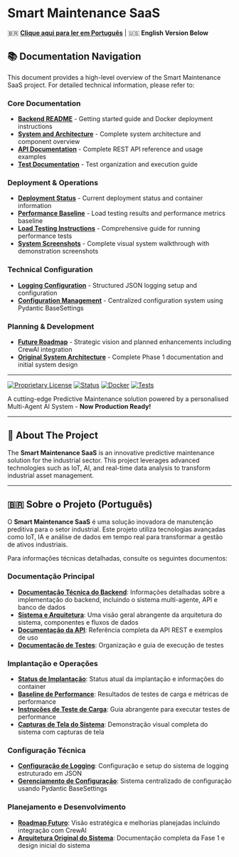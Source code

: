 # Smart Maintenance SaaS

🇧🇷 **[Clique aqui para ler em Português](#-sobre-o-projeto-português)** | 🇺🇸 **English Version Below**

## 📚 Documentation Navigation

This document provides a high-level overview of the Smart Maintenance SaaS project. For detailed technical information, please refer to:

### Core Documentation

- **[Backend README](./smart-maintenance-saas/README.md)** - Getting started guide and Docker deployment instructions
- **[System and Architecture](./smart-maintenance-saas/docs/SYSTEM_AND_ARCHITECTURE.md)** - Complete system architecture and component overview
- **[API Documentation](./smart-maintenance-saas/docs/api.md)** - Complete REST API reference and usage examples
- **[Test Documentation](./smart-maintenance-saas/tests/README.md)** - Test organization and execution guide

### Deployment & Operations

- **[Deployment Status](./smart-maintenance-saas/docs/DEPLOYMENT_STATUS.md)** - Current deployment status and container information
- **[Performance Baseline](./smart-maintenance-saas/docs/PERFORMANCE_BASELINE.md)** - Load testing results and performance metrics baseline
- **[Load Testing Instructions](./smart-maintenance-saas/docs/LOAD_TESTING_INSTRUCTIONS.md)** - Comprehensive guide for running performance tests
- **[System Screenshots](./smart-maintenance-saas/docs/SYSTEM_SCREENSHOTS.md)** - Complete visual system walkthrough with demonstration screenshots

### Technical Configuration

- **[Logging Configuration](./smart-maintenance-saas/core/logging_config.md)** - Structured JSON logging setup and configuration
- **[Configuration Management](./smart-maintenance-saas/core/config/README.md)** - Centralized configuration system using Pydantic BaseSettings

### Planning & Development

- **[Future Roadmap](./smart-maintenance-saas/docs/FUTURE_ROADMAP.md)** - Strategic vision and planned enhancements including CrewAI integration
- **[Original System Architecture](./smart-maintenance-saas/docs/original_full_system_architecture.md)** - Complete Phase 1 documentation and initial system design

---

[![Proprietary License](https://img.shields.io/badge/License-Proprietary-red.svg)](./LICENSE)
[![Status](https://img.shields.io/badge/Status-Production%20Ready-brightgreen)](.)
[![Docker](https://img.shields.io/badge/Docker-Ready-blue)](.)
[![Tests](https://img.shields.io/badge/Tests-409%20Passed-brightgreen)](.)

A cutting-edge Predictive Maintenance solution powered by a personalised Multi-Agent AI System - **Now Production Ready!**

---

## 🎯 About The Project

The **Smart Maintenance SaaS** is an innovative predictive maintenance solution for the industrial sector. This project leverages advanced technologies such as IoT, AI, and real-time data analysis to transform industrial asset management.

---

## 🇧🇷 Sobre o Projeto (Português)

O **Smart Maintenance SaaS** é uma solução inovadora de manutenção preditiva para o setor industrial. Este projeto utiliza tecnologias avançadas como IoT, IA e análise de dados em tempo real para transformar a gestão de ativos industriais.

Para informações técnicas detalhadas, consulte os seguintes documentos:

### Documentação Principal

- **[Documentação Técnica do Backend](./smart-maintenance-saas/README.md)**: Informações detalhadas sobre a implementação do backend, incluindo o sistema multi-agente, API e banco de dados
- **[Sistema e Arquitetura](./smart-maintenance-saas/docs/SYSTEM_AND_ARCHITECTURE.md)**: Uma visão geral abrangente da arquitetura do sistema, componentes e fluxos de dados
- **[Documentação da API](./smart-maintenance-saas/docs/api.md)**: Referência completa da API REST e exemplos de uso
- **[Documentação de Testes](./smart-maintenance-saas/tests/README.md)**: Organização e guia de execução de testes

### Implantação e Operações

- **[Status de Implantação](./smart-maintenance-saas/docs/DEPLOYMENT_STATUS.md)**: Status atual da implantação e informações do container
- **[Baseline de Performance](./smart-maintenance-saas/docs/PERFORMANCE_BASELINE.md)**: Resultados de testes de carga e métricas de performance
- **[Instruções de Teste de Carga](./smart-maintenance-saas/docs/LOAD_TESTING_INSTRUCTIONS.md)**: Guia abrangente para executar testes de performance
- **[Capturas de Tela do Sistema](./smart-maintenance-saas/docs/SYSTEM_SCREENSHOTS.md)**: Demonstração visual completa do sistema com capturas de tela

### Configuração Técnica

- **[Configuração de Logging](./smart-maintenance-saas/core/logging_config.md)**: Configuração e setup do sistema de logging estruturado em JSON
- **[Gerenciamento de Configuração](./smart-maintenance-saas/core/config/README.md)**: Sistema centralizado de configuração usando Pydantic BaseSettings

### Planejamento e Desenvolvimento

- **[Roadmap Futuro](./smart-maintenance-saas/docs/FUTURE_ROADMAP.md)**: Visão estratégica e melhorias planejadas incluindo integração com CrewAI
- **[Arquitetura Original do Sistema](./smart-maintenance-saas/docs/original_full_system_architecture.md)**: Documentação completa da Fase 1 e design inicial do sistema